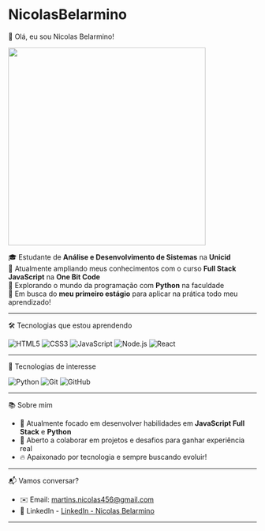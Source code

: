 # NicolasBelarmino

👋 Olá, eu sou Nicolas Belarmino!

<img src="https://media.giphy.com/media/qgQUggAC3Pfv687qPC/giphy.gif" width="400px"/>

🎓 Estudante de **Análise e Desenvolvimento de Sistemas** na **Unicid**  
🚀 Atualmente ampliando meus conhecimentos com o curso **Full Stack JavaScript** na **One Bit Code**  
🐍 Explorando o mundo da programação com **Python** na faculdade  
🎯 Em busca do **meu primeiro estágio** para aplicar na prática todo meu aprendizado!

---

🛠️ Tecnologias que estou aprendendo

![HTML5](https://img.shields.io/badge/HTML5-E34F26?style=for-the-badge&logo=html5&logoColor=white)
![CSS3](https://img.shields.io/badge/CSS3-1572B6?style=for-the-badge&logo=css3&logoColor=white)
![JavaScript](https://img.shields.io/badge/JavaScript-F7DF1E?style=for-the-badge&logo=javascript&logoColor=black)
![Node.js](https://img.shields.io/badge/Node.js-339933?style=for-the-badge&logo=nodedotjs&logoColor=white)
![React](https://img.shields.io/badge/React-20232A?style=for-the-badge&logo=react&logoColor=61DAFB)

--- 

🎯 Tecnologias de interesse

![Python](https://img.shields.io/badge/Python-3776AB?style=for-the-badge&logo=python&logoColor=white)
![Git](https://img.shields.io/badge/Git-F05032?style=for-the-badge&logo=git&logoColor=white)
![GitHub](https://img.shields.io/badge/GitHub-100000?style=for-the-badge&logo=github&logoColor=white)

--- 

📚 Sobre mim

- 🌱 Atualmente focado em desenvolver habilidades em **JavaScript Full Stack** e **Python**
- 🤝 Aberto a colaborar em projetos e desafios para ganhar experiência real
- 🔥 Apaixonado por tecnologia e sempre buscando evoluir!

---

📬 Vamos conversar?

  - ✉️ Email: [martins.nicolas456@gmail.com](mailto:martins.nicolas456@gmail.com)
  - 💼 LinkedIn - [LinkedIn - Nicolas Belarmino](https://www.linkedin.com/in/nicolas-belarmino-martins-da-silva-7114b6220/)

  ---
